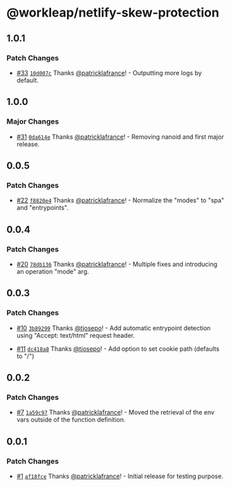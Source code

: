 # @workleap/netlify-skew-protection

## 1.0.1

### Patch Changes

- [#33](https://github.com/workleap/wl-netlify-skew-protection/pull/33) [`10d007c`](https://github.com/workleap/wl-netlify-skew-protection/commit/10d007c821ccb7e7aecffbd965dc1e1b24738932) Thanks [@patricklafrance](https://github.com/patricklafrance)! - Outputting more logs by default.

## 1.0.0

### Major Changes

- [#31](https://github.com/workleap/wl-netlify-skew-protection/pull/31) [`0da614e`](https://github.com/workleap/wl-netlify-skew-protection/commit/0da614e48b44809eb336f46ebaf69011ba2d2d2c) Thanks [@patricklafrance](https://github.com/patricklafrance)! - Removing nanoid and first major release.

## 0.0.5

### Patch Changes

- [#22](https://github.com/workleap/wl-netlify-skew-protection/pull/22) [`f8820e4`](https://github.com/workleap/wl-netlify-skew-protection/commit/f8820e4e6a0a9403abbb765998cfab1b433ff6b1) Thanks [@patricklafrance](https://github.com/patricklafrance)! - Normalize the "modes" to "spa" and "entrypoints".

## 0.0.4

### Patch Changes

- [#20](https://github.com/workleap/wl-netlify-skew-protection/pull/20) [`78db136`](https://github.com/workleap/wl-netlify-skew-protection/commit/78db136aa3d1de179cee5199bb5c93588ca8b5cb) Thanks [@patricklafrance](https://github.com/patricklafrance)! - Multiple fixes and introducing an operation "mode" arg.

## 0.0.3

### Patch Changes

- [#10](https://github.com/workleap/wl-netlify-skew-protection/pull/10) [`3b89299`](https://github.com/workleap/wl-netlify-skew-protection/commit/3b89299d5f7c9a60aac81fa425dff23ba7b6c61f) Thanks [@tjosepo](https://github.com/tjosepo)! - Add automatic entrypoint detection using "Accept: text/html" request header.

- [#11](https://github.com/workleap/wl-netlify-skew-protection/pull/11) [`dc418a8`](https://github.com/workleap/wl-netlify-skew-protection/commit/dc418a87bea3ef028dcdafcc744488ea858a7607) Thanks [@tjosepo](https://github.com/tjosepo)! - Add option to set cookie path (defaults to "/")

## 0.0.2

### Patch Changes

- [#7](https://github.com/workleap/wl-netlify-skew-protection/pull/7) [`1a59c97`](https://github.com/workleap/wl-netlify-skew-protection/commit/1a59c976d66aa669ab0b3363893734970505e56e) Thanks [@patricklafrance](https://github.com/patricklafrance)! - Moved the retrieval of the env vars outside of the function definition.

## 0.0.1

### Patch Changes

- [#1](https://github.com/workleap/wl-netlify-skew-protection/pull/1) [`af18fce`](https://github.com/workleap/wl-netlify-skew-protection/commit/af18fcea85da2cebc52f0933a267061d63642dcf) Thanks [@patricklafrance](https://github.com/patricklafrance)! - Initial release for testing purpose.
